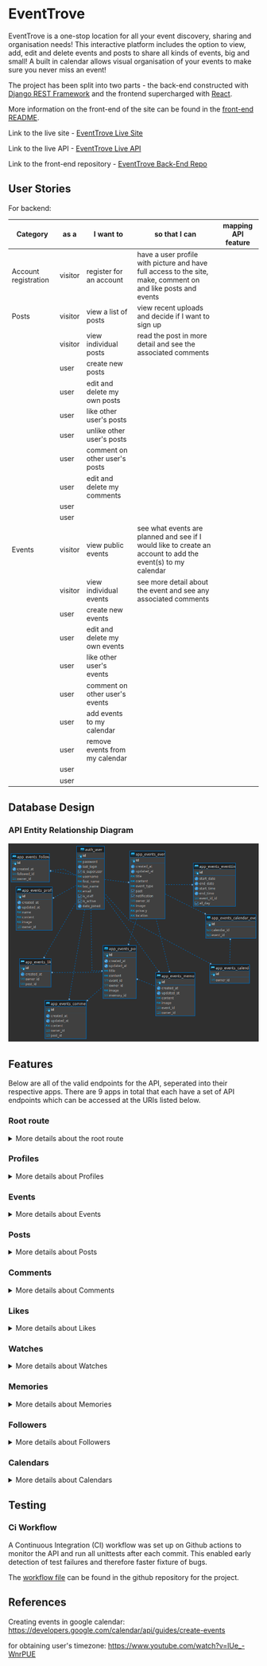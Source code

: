 # EventTrove

EventTrove is a one-stop location for all your event discovery, sharing and organisation needs!
This interactive platform includes the option to view, add, edit and delete events and posts to share all kinds of events, big and small! A built in calendar allows visual organisation of your events to make sure you never miss an event!

The project has been split into two parts - the back-end constructed with [Django REST Framework](https://www.django-rest-framework.org/) and the frontend supercharged with [React](https://react.dev/).

More information on the front-end of the site can be found in the [front-end README](https://github.com/dragon-fire-fly/organisation_app_frontend).

Link to the live site - [EventTrove Live Site](https://organisation-app-frontend.herokuapp.com/)

Link to the live API - [EventTrove Live API](https://organisation-app-api.herokuapp.com/)

Link to the front-end repository - [EventTrove Back-End Repo](https://github.com/dragon-fire-fly/organisation_app_frontend)

## User Stories

For backend:

| Category             | as a    | I want to                      | so that I can                                                                                                 | mapping API feature |
| -------------------- | ------- | ------------------------------ | ------------------------------------------------------------------------------------------------------------- | ------------------- |
| Account registration | visitor | register for an account        | have a user profile with picture and have full access to the site, make, comment on and like posts and events |                     |
| Posts                | visitor | view a list of posts           | view recent uploads and decide if I want to sign up                                                           |                     |
|                      | visitor | view individual posts          | read the post in more detail and see the associated comments                                                  |                     |
|                      | user    | create new posts               |                                                                                                               |                     |
|                      | user    | edit and delete my own posts   |                                                                                                               |                     |
|                      | user    | like other user's posts        |                                                                                                               |                     |
|                      | user    | unlike other user's posts      |                                                                                                               |                     |
|                      | user    | comment on other user's posts  |                                                                                                               |                     |
|                      | user    | edit and delete my comments    |                                                                                                               |                     |
|                      | user    |                                |                                                                                                               |                     |
|                      | user    |                                |                                                                                                               |                     |
| Events               | visitor | view public events             | see what events are planned and see if I would like to create an account to add the event(s) to my calendar   |                     |
|                      | visitor | view individual events         | see more detail about the event and see any associated comments                                               |                     |
|                      | user    | create new events              |                                                                                                               |                     |
|                      | user    | edit and delete my own events  |                                                                                                               |                     |
|                      | user    | like other user's events       |                                                                                                               |                     |
|                      | user    | comment on other user's events |                                                                                                               |                     |
|                      | user    | add events to my calendar      |                                                                                                               |                     |
|                      | user    | remove events from my calendar |                                                                                                               |                     |
|                      | user    |                                |                                                                                                               |                     |
|                      | user    |                                |                                                                                                               |                     |

## Database Design

### API Entity Relationship Diagram

![API ERD](documentation/API_ERD2.png)

## Features

Below are all of the valid endpoints for the API, seperated into their respective apps. There are 9 apps in total that each have a set of API endpoints which can be accessed at the URIs listed below.

### Root route

<details> 
<summary>More details about the root route</summary>

![root route](documentation/features/root_route.png)

</details>

### Profiles

<details> 
<summary>More details about Profiles</summary>

| HTTP | URI            | CRUD Operation              | View name |
| ---- | -------------- | --------------------------- | --------- |
| GET  | /profiles/     | list all profiles           | LIST      |
| GET  | /profile/{id}/ | retrieve a specific profile | DETAIL    |
| PUT  | /profile/{id}/ | update a specific profile   | DETAIL    |

![profiles list route](documentation/features/profiles.png)
![profile detail route](documentation/features/profile_detail.png)

</details>

### Events

<details> 
<summary>More details about Events</summary>

| HTTP   | URI                     | CRUD Operation                         | View name |
| ------ | ----------------------- | -------------------------------------- | --------- |
| GET    | /events/                | list all events                        | LIST      |
| POST   | /events/                | create an event entry                  | LIST      |
| GET    | /event/{id}/            | retrieve a specific event entry        | DETAIL    |
| PUT    | /event/{id}/            | update a specific event entry          | DETAIL    |
| DELETE | /event/{id}/            | delete a specific event entry          | DETAIL    |
| GET    | /events/calendars/{id}/ | list all events in a specific calendar | LIST      |

Event list route. Authenticated users can also create new events on this route
![event list route](documentation/features/events.png)
Event detail route. Event owners can also edit and delete events on this page
![event detail route](documentation/features/event_detail.png)
If the route for a non existant event is entered, a 404 error is returned
![event detail route](documentation/features/event_not_found.png)

</details>

### Posts

<details> 
<summary>More details about Posts</summary>

| HTTP   | URI               | CRUD Operation           | View name |
| ------ | ----------------- | ------------------------ | --------- |
| GET    | /posts/           | list all posts           | LIST      |
| POST   | /posts/create/    | create a post            | LIST      |
| GET    | /posts/{id}/      | retrieve a specific post | DETAIL    |
| PUT    | /posts/{id}/edit/ | update a specific post   | DETAIL    |
| DELETE | /posts/{id}/edit/ | delete a specific post   | DETAIL    |

Post list route. This route does not contain the event serializer on the event field. Authenticated users can also create new posts on this route
![post list route](documentation/features/posts.png)
Event detail route. This route does contains the event serializer on the event field
![post detail route](documentation/features/post_detail.png)
Post edit and delete route. This route does not contain the event serializer on the event field
![post edit and delete route](documentation/features/post_edit_delete.png)
If the route for a non existant post is entered, a 404 error is returned
![post not found](documentation/features/post_not_found.png)

</details>

### Comments

<details> 
<summary>More details about Comments</summary>

| HTTP   | URI             | CRUD Operation              | View name |
| ------ | --------------- | --------------------------- | --------- |
| GET    | /comments/      | list all comments           | LIST      |
| POST   | /comments/      | create a comment            | LIST      |
| GET    | /comments/{id}/ | retrieve a specific comment | DETAIL    |
| PUT    | /comments/{id}/ | update a specific comment   | DETAIL    |
| DELETE | /comments/{id}/ | delete a specific comment   | DETAIL    |

![comments list route](documentation/features/comments.png)
![comment detail route](documentation/features/comment_detail.png)

</details>

### Likes

<details> 
<summary>More details about Likes</summary>

| HTTP   | URI          | CRUD Operation           | View name |
| ------ | ------------ | ------------------------ | --------- |
| GET    | /likes/      | list all likes           | LIST      |
| POST   | /likes/      | create a like            | LIST      |
| GET    | /likes/{id}/ | retrieve a specific like | DETAIL    |
| DELETE | /likes/{id}/ | delete a specific like   | DETAIL    |

![likes list route](documentation/features/likes.png)
![like detail route](documentation/features/like_detail.png)

</details>

### Watches

<details> 
<summary>More details about Watches</summary>

| HTTP   | URI            | CRUD Operation            | View name |
| ------ | -------------- | ------------------------- | --------- |
| GET    | /watches/      | list all watches          | LIST      |
| POST   | /watches/      | create a watch            | LIST      |
| GET    | /watches/{id}/ | retrieve a specific watch | DETAIL    |
| DELETE | /watches/{id}/ | delete a specific watch   | DETAIL    |

![watches list route](documentation/features/watches.png)
![watch detail route](documentation/features/watch_detail.png)

</details>

### Memories

<details> 
<summary>More details about Memories</summary>

| HTTP   | URI             | CRUD Operation             | View name |
| ------ | --------------- | -------------------------- | --------- |
| GET    | /memories/      | list all memories          | LIST      |
| POST   | /memories/      | create a memory            | LIST      |
| GET    | /memories/{id}/ | retrieve a specific memory | DETAIL    |
| PUT    | /memories/{id}/ | update a specific memory   | DETAIL    |
| DELETE | /memories/{id}/ | delete a specific memory   | DETAIL    |

![memories list route](documentation/features/memories.png)
![memory detail route](documentation/features/memory_detail.png)

</details>

### Followers

<details> 
<summary>More details about Followers</summary>

| HTTP   | URI              | CRUD Operation               | View name |
| ------ | ---------------- | ---------------------------- | --------- |
| GET    | /followers/      | list all followers           | LIST      |
| POST   | /followers/      | create a follower            | LIST      |
| GET    | /followers/{id}/ | retrieve a specific follower | DETAIL    |
| DELETE | /followers/{id}/ | delete a specific follower   | DETAIL    |

![followers list route](documentation/features/followers.png)
![follower detail route](documentation/features/follower_detail.png)

</details>

### Calendars

<details> 
<summary>More details about Calendars</summary>

| HTTP | URI              | CRUD Operation               | View name |
| ---- | ---------------- | ---------------------------- | --------- |
| GET  | /calendars/      | list all calendars           | LIST      |
| GET  | /calendars/{id}/ | retrieve a specific calendar | DETAIL    |
| PUT  | /calendars/{id}/ | update a specific calendar   | DETAIL    |

![calendars list route](documentation/features/calendars.png)
![calendar detail route](documentation/features/calendar_detail.png)

</details>

## Testing

### Ci Workflow

A Continuous Integration (CI) workflow was set up on Github actions to monitor the API and run all unittests after each commit.
This enabled early detection of test failures and therefore faster fixture of bugs.

The [workflow file](https://github.com/dragon-fire-fly/organisation_app_api/blob/main/.github/workflows/ci.yml) can be found in the github repository for the project.

## References

Creating events in google calendar: https://developers.google.com/calendar/api/guides/create-events

for obtaining user's timezone: https://www.youtube.com/watch?v=lUe_-WnrPUE
